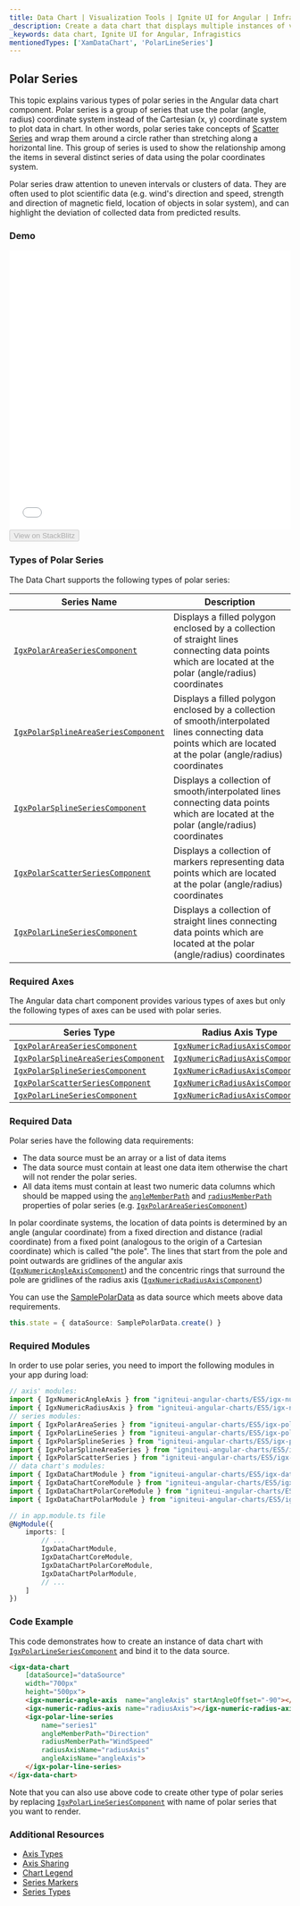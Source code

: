 ```yaml
---
title: Data Chart | Visualization Tools | Ignite UI for Angular | Infragistics | Polar
_description: Create a data chart that displays multiple instances of visual elements in the same plot area in order to create composite chart views.
_keywords: data chart, Ignite UI for Angular, Infragistics
mentionedTypes: ['XamDataChart', 'PolarLineSeries']
---
```


## Polar Series

This topic explains various types of polar series in the Angular data chart component. Polar series is a group of series that use the polar (angle, radius) coordinate system instead of the Cartesian (x, y) coordinate system to plot data in chart. In other words, polar series take concepts of [Scatter Series](datachart_series_types_scatter_marker.md) and wrap them around a circle rather than stretching along a horizontal line. This group of series is used to show the relationship among the items in several distinct series of data using the polar coordinates system.

Polar series draw attention to uneven intervals or clusters of data. They are often used to plot scientific data (e.g. wind's direction and speed, strength and direction of magnetic field, location of objects in solar system), and can highlight the deviation of collected data from predicted results.

### Demo

<div class="sample-container loading" style="height: 500px">
    <iframe id="data-chart-type-polar-series-iframe" src='{environment:demosBaseUrl}/charts/data-chart-type-polar-series' width="100%" height="100%" seamless frameBorder="0" onload="onXPlatSampleIframeContentLoaded(this);"></iframe>
</div>
<div>
    <button data-localize="stackblitz" disabled class="stackblitz-btn" data-iframe-id="data-chart-type-polar-series-iframe" data-demos-base-url="{environment:demosBaseUrl}">View on StackBlitz
    </button>
</div>

<div class="divider--half"></div>

### Types of Polar Series

The Data Chart supports the following types of polar series:

| Series Name                                                                                                           | Description                                                                                                                                                      |
| --------------------------------------------------------------------------------------------------------------------- | ---------------------------------------------------------------------------------------------------------------------------------------------------------------- |
| [`IgxPolarAreaSeriesComponent`](datachart_series_types_polar.md)             | Displays a filled polygon enclosed by a collection of straight lines connecting data points which are located at the polar (angle/radius) coordinates            |
| [`IgxPolarSplineAreaSeriesComponent`](datachart_series_types_polar.md) | Displays a filled polygon enclosed by a collection of smooth/interpolated lines connecting data points which are located at the polar (angle/radius) coordinates |
| [`IgxPolarSplineSeriesComponent`](datachart_series_types_polar.md)         | Displays a collection of smooth/interpolated lines connecting data points which are located at the polar (angle/radius) coordinates                              |
| [`IgxPolarScatterSeriesComponent`](datachart_series_types_polar.md)       | Displays a collection of markers representing data points which are located at the polar (angle/radius) coordinates                                              |
| [`IgxPolarLineSeriesComponent`](datachart_series_types_polar.md)             | Displays a collection of straight lines connecting data points which are located at the polar (angle/radius) coordinates                                         |

### Required Axes

The Angular data chart component provides various types of axes but only the following types of axes can be used with polar series.

| Series Type                                                                                                           | Radius Axis Type                                                                                              | Angle Axis Type                                                                                             |
| --------------------------------------------------------------------------------------------------------------------- | ------------------------------------------------------------------------------------------------------------- | ----------------------------------------------------------------------------------------------------------- |
| [`IgxPolarAreaSeriesComponent`](datachart_series_types_polar.md)             | [`IgxNumericRadiusAxisComponent`](datachart_series_types_polar.md) | [`IgxNumericAngleAxisComponent`](datachart_series_types_polar.md) |
| [`IgxPolarSplineAreaSeriesComponent`](datachart_series_types_polar.md) | [`IgxNumericRadiusAxisComponent`](datachart_series_types_polar.md) | [`IgxNumericAngleAxisComponent`](datachart_series_types_polar.md) |
| [`IgxPolarSplineSeriesComponent`](datachart_series_types_polar.md)         | [`IgxNumericRadiusAxisComponent`](datachart_series_types_polar.md) | [`IgxNumericAngleAxisComponent`](datachart_series_types_polar.md) |
| [`IgxPolarScatterSeriesComponent`](datachart_series_types_polar.md)       | [`IgxNumericRadiusAxisComponent`](datachart_series_types_polar.md) | [`IgxNumericAngleAxisComponent`](datachart_series_types_polar.md) |
| [`IgxPolarLineSeriesComponent`](datachart_series_types_polar.md)             | [`IgxNumericRadiusAxisComponent`](datachart_series_types_polar.md) | [`IgxNumericAngleAxisComponent`](datachart_series_types_polar.md) |

### Required Data

Polar series have the following data requirements:

-   The data source must be an array or a list of data items
-   The data source must contain at least one data item otherwise the chart will not render the polar series.
-   All data items must contain at least two numeric data columns which should be mapped using the [`angleMemberPath`](datachart_series_types_polar.md) and [`radiusMemberPath`](datachart_series_types_polar.md) properties of polar series (e.g. [`IgxPolarAreaSeriesComponent`](datachart_series_types_polar.md))

In polar coordinate systems, the location of data points is determined by an angle (angular coordinate) from a fixed direction and distance (radial coordinate) from a fixed point (analogous to the origin of a Cartesian coordinate) which is called "the pole". The lines that start from the pole and point outwards are gridlines of the angular axis ([`IgxNumericAngleAxisComponent`](datachart_series_types_polar.md)) and the concentric rings that surround the pole are gridlines of the radius axis ([`IgxNumericRadiusAxisComponent`](datachart_series_types_polar.md))

You can use the [SamplePolarData](datachart_data_sources_polar.md) as data source which meets above data requirements.

```ts
this.state = { dataSource: SamplePolarData.create() }
```

### Required Modules

In order to use polar series, you need to import the following modules in your app during load:

```ts
// axis' modules:
import { IgxNumericAngleAxis } from "igniteui-angular-charts/ES5/igx-numeric-angle-axis";
import { IgxNumericRadiusAxis } from "igniteui-angular-charts/ES5/igx-numeric-radius-axis";
// series modules:
import { IgxPolarAreaSeries } from "igniteui-angular-charts/ES5/igx-polar-area-series";
import { IgxPolarLineSeries } from "igniteui-angular-charts/ES5/igx-polar-line-series";
import { IgxPolarSplineSeries } from "igniteui-angular-charts/ES5/igx-polar-spline-series";
import { IgxPolarSplineAreaSeries } from "igniteui-angular-charts/ES5/igx-polar-spline-area-series";
import { IgxPolarScatterSeries } from "igniteui-angular-charts/ES5/igx-polar-scatter-series";
// data chart's modules:
import { IgxDataChartModule } from "igniteui-angular-charts/ES5/igx-data-chart-module";
import { IgxDataChartCoreModule } from "igniteui-angular-charts/ES5/igx-data-chart-core-module";
import { IgxDataChartPolarCoreModule } from "igniteui-angular-charts/ES5/igx-data-chart-polar-core-module";
import { IgxDataChartPolarModule } from "igniteui-angular-charts/ES5/igx-data-chart-polar-module";

// in app.module.ts file
@NgModule({
    imports: [
        // ...
        IgxDataChartModule,
        IgxDataChartCoreModule,
        IgxDataChartPolarCoreModule,
        IgxDataChartPolarModule,
        // ...
    ]
})
```

### Code Example

This code demonstrates how to create an instance of data chart with [`IgxPolarLineSeriesComponent`](datachart_series_types_polar.md) and bind it to the data source.

```html
<igx-data-chart
    [dataSource]="dataSource"
    width="700px"
    height="500px">
    <igx-numeric-angle-axis  name="angleAxis" startAngleOffset="-90"></igx-numeric-angle-axis>
    <igx-numeric-radius-axis name="radiusAxis"></igx-numeric-radius-axis>
    <igx-polar-line-series
        name="series1"
        angleMemberPath="Direction"
        radiusMemberPath="WindSpeed"
        radiusAxisName="radiusAxis"
        angleAxisName="angleAxis">
    </igx-polar-line-series>
</igx-data-chart>
```

Note that you can also use above code to create other type of polar series by replacing [`IgxPolarLineSeriesComponent`](datachart_series_types_polar.md) with name of polar series that you want to render.

### Additional Resources

-   [Axis Types](datachart_axis_types.md)
-   [Axis Sharing](datachart_axis_sharing.md)
-   [Chart Legend](datachart_chart_legends.md)
-   [Series Markers](datachart_series_markers.md)
-   [Series Types](datachart_series_types.md)
